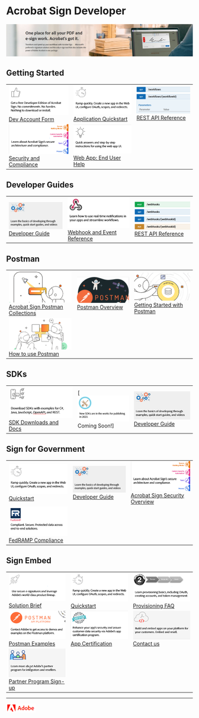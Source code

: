
# Acrobat Sign Developer

![](overview/portfoliofiles/images/banner.png)

## Getting Started

|                                                                                                                        |                                                                                                                  |                                                                                                                           |
|------------------------------------------------------------------------------------------------------------------------|------------------------------------------------------------------------------------------------------------------|---------------------------------------------------------------------------------------------------------------------------|
| [![](overview/portfoliofiles/images/devedition.png)Dev Account Form](https://www.adobe.com/go/acrobatsigndevedition)   | [![](overview/portfoliofiles/images/quickstart.png)Application Quickstart](./overview/developer_guide)           | [![](overview/portfoliofiles/images/rest.png)REST API Reference](https://secure.na1.adobesign.com/public/docs/restapi/v6) |
| [![](overview/portfoliofiles/images/security1.png)Security and Compliance](https://www.adobe.com/trust/resources.html) | [![](overview/portfoliofiles/images/helpx.png)Web App: End User Help](https://helpx.adobe.com/support/sign.html) |                                                                                                                           |

## Developer Guides

|                                                                                               |                                                                                                                          |                                                                                                                                 |
|-----------------------------------------------------------------------------------------------|--------------------------------------------------------------------------------------------------------------------------|---------------------------------------------------------------------------------------------------------------------------------|
| [![](overview/portfoliofiles/images/devguide.png)Developer Guide](./overview/developer_guide) | [![](overview/portfoliofiles/images/webhookref.png)Webhook and Event Reference](./overview/acrobat_sign_events/index.md) | [![](overview/portfoliofiles/images/webhookapi.png)REST API Reference](https://secure.na1.adobesign.com/public/docs/restapi/v6) |

## Postman

|                                                                                                                                                         |                                                                                                |                                                                                                            |
|---------------------------------------------------------------------------------------------------------------------------------------------------------|------------------------------------------------------------------------------------------------|------------------------------------------------------------------------------------------------------------|
| [![](overview/portfoliofiles/images/postman1.png)Acrobat Sign Postman Collections](https://www.postman.com/adobe/workspace/adobe-acrobat-sign/overview) | [![](overview/portfoliofiles/images/postman4.png)Postman Overview](./overview/developer_guide) | [![](overview/portfoliofiles/images/postman3.png)Getting Started with Postman](./overview/developer_guide) |
| [![](overview/portfoliofiles/images/postman2.png)How to use Postman](https://learning.postman.com/docs/getting-started/introduction/)                   |                                                                                                |                                                                                                            |

## SDKs

|                                                                                      |                                                              |                                                                                               |
|--------------------------------------------------------------------------------------|--------------------------------------------------------------|-----------------------------------------------------------------------------------------------|
| [![](overview/portfoliofiles/images/sdk.png)SDK Downloads and Docs](./overview/sdks) | [![](overview/portfoliofiles/images/sdknew.png)Coming Soon!] | [![](overview/portfoliofiles/images/devguide.png)Developer Guide](./overview/developer_guide) |

## Sign for Government

|                                                                                                                                                           |                                                                                               |                                                                                                                                                                         |
|-----------------------------------------------------------------------------------------------------------------------------------------------------------|-----------------------------------------------------------------------------------------------|-------------------------------------------------------------------------------------------------------------------------------------------------------------------------|
| [![](overview/portfoliofiles/images/quickstart.png)Quickstart](./overview/signgov/gstarted.md)                                                            | [![](overview/portfoliofiles/images/devguide.png)Developer Guide](./overview/developer_guide) | [![](overview/portfoliofiles/images/security1.png)Acrobat Sign Security Overview](https://www.adobe.com/content/dam/cc/en/security/pdfs/AdobeSign_SecurityOverview.pdf) |
| [![](overview/portfoliofiles/images/fedramp.png)FedRAMP Compliance](https://www.adobe.com/content/dam/cc/en/security/pdfs/AdobeSign_SecurityOverview.pdf) |                                                                                               |                                                                                                                                                                         |

## Sign Embed

|                                                                                                                                                  |                                                                                                                                                                                                                          |                                                                                                             |
|--------------------------------------------------------------------------------------------------------------------------------------------------|--------------------------------------------------------------------------------------------------------------------------------------------------------------------------------------------------------------------------|-------------------------------------------------------------------------------------------------------------|
| [![](overview/portfoliofiles/images/solutionbrief.png)Solution Brief](./overview/embedpartner/solutionbrief.pdf)                                 | [![](overview/portfoliofiles/images/quickstart.png)Quickstart](./overview/embedpartner)                                                                                                                                  | [![](overview/portfoliofiles/images/oauth.png)Provisioning FAQ](./overview/embedpartner/provisioningfaq.md) |
| [![](overview/portfoliofiles/images/postmanembed.png)Postman Examples](mailto:acrobatsignembed@adobe.com)                                        | [![](overview/portfoliofiles/images/certified.png)App Certification](https://adobe.na1.documents.adobe.com/public/esignWidget?wid=CBFCIBAA3AAABLblqZhC6C5oHcS7JEZRkhhFwlvbQ9BEo2-MNiYCNvGtJqdBnD-BkDf8YeeykaXrJ9mePk38*) | [![](overview/portfoliofiles/images/oem.png)Contact us](mailto:signembed@adobe.com)                         |
| [![](overview/portfoliofiles/images/partner.png)Partner Program Sign-up](https://www.adobe.com/documentcloud/integrations/isv-partner-form.html) |                                                                                                                                                                                                                          |                                                                                                             |

- - -

![](overview/_static/adobelogo.png)